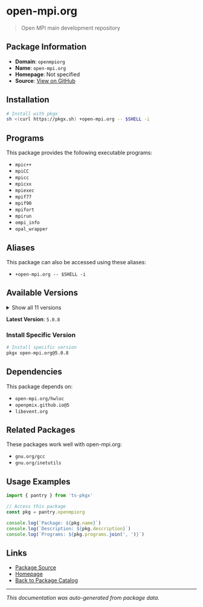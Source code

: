 # open-mpi.org

> Open MPI main development repository

## Package Information

- **Domain**: `openmpiorg`
- **Name**: `open-mpi.org`
- **Homepage**: Not specified
- **Source**: [View on GitHub](https://github.com/pkgxdev/pantry/tree/main/projects/open-mpi.org/package.yml)

## Installation

```bash
# Install with pkgx
sh <(curl https://pkgx.sh) +open-mpi.org -- $SHELL -i
```

## Programs

This package provides the following executable programs:

- `mpic++`
- `mpiCC`
- `mpicc`
- `mpicxx`
- `mpiexec`
- `mpif77`
- `mpif90`
- `mpifort`
- `mpirun`
- `ompi_info`
- `opal_wrapper`

## Aliases

This package can also be accessed using these aliases:

- `+open-mpi.org -- $SHELL -i`

## Available Versions

<details>
<summary>Show all 11 versions</summary>

- `5.0.8`, `5.0.7`, `5.0.6`, `5.0.5`, `5.0.4`
- `5.0.3`, `5.0.2`, `5.0.1`, `4.1.8`, `4.1.7`
- `4.1.5`

</details>

**Latest Version**: `5.0.8`

### Install Specific Version

```bash
# Install specific version
pkgx open-mpi.org@5.0.8
```

## Dependencies

This package depends on:

- `open-mpi.org/hwloc`
- `openpmix.github.io@5`
- `libevent.org`

## Related Packages

These packages work well with open-mpi.org:

- `gnu.org/gcc`
- `gnu.org/inetutils`

## Usage Examples

```typescript
import { pantry } from 'ts-pkgx'

// Access this package
const pkg = pantry.openmpiorg

console.log(`Package: ${pkg.name}`)
console.log(`Description: ${pkg.description}`)
console.log(`Programs: ${pkg.programs.join(', ')}`)
```

## Links

- [Package Source](https://github.com/pkgxdev/pantry/tree/main/projects/open-mpi.org/package.yml)
- [Homepage](#)
- [Back to Package Catalog](../package-catalog.md)

---

*This documentation was auto-generated from package data.*
